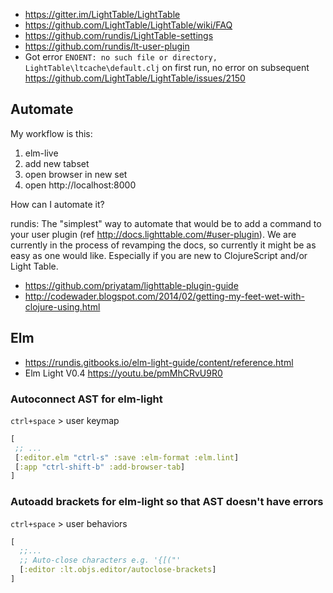- https://gitter.im/LightTable/LightTable
- https://github.com/LightTable/LightTable/wiki/FAQ
- https://github.com/rundis/LightTable-settings
- https://github.com/rundis/lt-user-plugin
- Got error `ENOENT: no such file or directory,  LightTable\ltcache\default.clj` on first run, no error on subsequent https://github.com/LightTable/LightTable/issues/2150

## Automate

My workflow is this:

1. elm-live
2. add new tabset
3. open browser in new set
4. open http://localhost:8000

How can I automate it?

rundis: The "simplest" way to automate that would be to add a command to your user plugin (ref http://docs.lighttable.com/#user-plugin). We are currently in the process of revamping the docs, so currently it might be as easy as one would like. Especially if you are new to ClojureScript and/or Light Table.

- https://github.com/priyatam/lighttable-plugin-guide
- http://codewader.blogspot.com/2014/02/getting-my-feet-wet-with-clojure-using.html

## Elm

- https://rundis.gitbooks.io/elm-light-guide/content/reference.html
- Elm Light V0.4 https://youtu.be/pmMhCRvU9R0

### Autoconnect AST for elm-light

`ctrl+space` > user keymap

```clojure
[
 ;; ...
 [:editor.elm "ctrl-s" :save :elm-format :elm.lint]
 [:app "ctrl-shift-b" :add-browser-tab]
]
```

### Autoadd brackets for elm-light so that AST doesn't have errors

`ctrl+space` > user behaviors

```clojure
[
  ;;...
  ;; Auto-close characters e.g. '{[("'
  [:editor :lt.objs.editor/autoclose-brackets]
]
```
